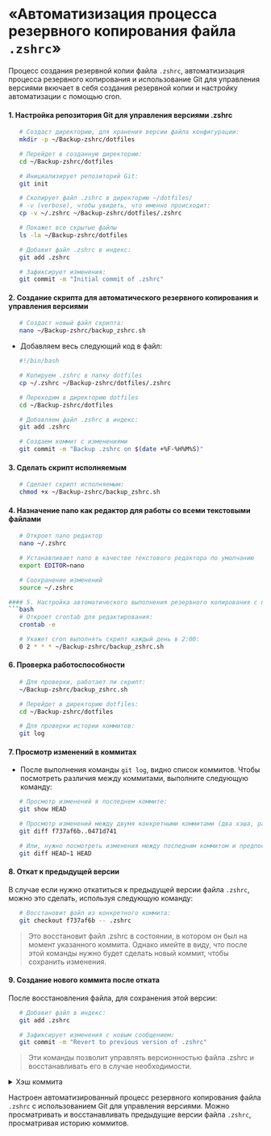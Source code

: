 # «Aвтоматизизация процесса резервного копирования файла `.zshrc`»

Процесс создания резервной копии файла `.zshrc`, автоматизизация процесса резервного копирования и использование Git для управления версиями вкючает в себя создания резервной копии и настройку автоматизации с помощью cron. 

#### 1. Настройка репозитория Git для управления версиями .zshrc
```bash
   # Создаст директорию, для хранения версии файла конфигурации:
   mkdir -p ~/Backup-zshrc/dotfiles

   # Перейдет в созданную директорию:
   cd ~/Backup-zshrc/dotfiles

   # Инициализирует репозиторий Git:
   git init

   # Скопирует файл .zshrc в директорию ~/dotfiles/
   # -v (verbose), чтобы увидеть, что именно происходит:
   cp -v ~/.zshrc ~/Backup-zshrc/dotfiles/.zshrc

   # Покажет все скрытые файлы
   ls -la ~/Backup-zshrc/dotfiles

   # Добавит файл .zshrc в индекс:
   git add .zshrc

   # Зафиксирует изменения:
   git commit -m "Initial commit of .zshrc"
```

#### 2. Создание скрипта для автоматического резервного копирования и управления версиями
```bash
   # Создаст новый файл скрипта:
   nano ~/Backup-zshrc/backup_zshrc.sh
```
- Добавляем весь следующий код в файл:
```bash
   #!/bin/bash

   # Копируем .zshrc в папку dotfiles
   cp ~/.zshrc ~/Backup-zshrc/dotfiles/.zshrc

   # Переходим в директорию dotfiles
   cd ~/Backup-zshrc/dotfiles

   # Добавляем файл .zshrc в индекс:
   git add .zshrc

   # Создаем коммит с изменениями
   git commit -m "Backup .zshrc on $(date +%F-%H%M%S)"
```
#### 3. Сделать скрипт исполняемым
```bash
   # Сделает скрипт исполняемым:
   chmod +x ~/Backup-zshrc/backup_zshrc.sh
```
#### 4. Назначение nano как редактор для работы со всеми текстовыми файлами
```bash
   # Откроет nano редактор
   nano ~/.zshrc

   # Устанавливает nano в качестве текстового редактора по умолчанию
   export EDITOR=nano

   # Соохранение изменений
   source ~/.zshrc 

#### 5. Настройка автоматического выполнения резервного копирования с помощью cron
```bash
   # Откроет crontab для редактирования:
   crontab -e

   # Укажет cron выполнять скрипт каждый день в 2:00:
   0 2 * * * ~/Backup-zshrc/backup_zshrc.sh
```
#### 6. Проверка работоспособности
```bash
   # Для проверки, работает ли скрипт:
   ~/Backup-zshrc/backup_zshrc.sh

   # Перейдет в директорию dotfiles:
   cd ~/Backup-zshrc/dotfiles

   # Для проверки истории коммитов:
   git log
```

#### 7. Просмотр изменений в коммитах
- После выполнения команды `git log`, видно список коммитов. Чтобы посмотреть различия между коммитами, выполните следующую команду:
```bash
   # Просмотр изменений в последнем коммите:
   git show HEAD

   # Просмотр изменений между двумя конкретными коммитами (два хэша, разделенные двумя точками ..):
   git diff f737af6b..0471d741

   # Или, нужно посмотреть изменения между последним коммитом и предпоследним:
   git diff HEAD~1 HEAD
```

#### 8. Откат к предыдущей версии
В случае если нужно откатиться к предыдущей версии файла `.zshrc`, можно это сделать, используя следующую команду:
```bash
   # Восстановит файл из конкретного коммита:
   git checkout f737af6b -- .zshrc
```
> Это восстановит файл .zshrc в состоянии, в котором он был на момент указанного коммита. Однако имейте в виду, что после этой команды нужно будет сделать новый коммит, чтобы сохранить изменения.

#### 9. Создание нового коммита после отката
После восстановления файла, для сохранения этой версии:
```bash
   # Добавит файл в индекс:
   git add .zshrc

   # Зафиксирует изменения с новым сообщением:
   git commit -m "Revert to previous version of .zshrc"
```
> Эти команды позволит управлять версионностью файла .zshrc и восстанавливать его в случае необходимости. 


<details>
  <summary>Хэш коммита</summary>

   Хэш коммита – это уникальный идентификатор, который Git присваивает каждому коммиту. Он генерируется на основе содержимого коммита, включая изменения, автора, дату и другие метаданные.

Хэш представляет собой длинную строку символов, состоящую из цифр и букв (в основном, это 40-значная строка в шестнадцатеричном формате).
Используя этот хэш, можно ссылаться на конкретные коммиты в различных командах Git, например, для просмотра, возврата или сравнения.

**Пример использования**
- Когда видите строчку, подобную этой:
```bash
   f737af6b82f191bbb91bb3022fac45d9bdad8480..0471d741f54c27f1fa25ac2de025552925c159f9
```
Это означает, что вы сравниваете изменения, сделанные от коммита с хэшем `f737af6...` до коммита с хэшем `0471d741....` Хэши позволяют точно указать, какие коммиты вы хотите анализировать.
</details>

Настроен автоматизированный процесс резервного копирования файла `.zshrc` с использованием Git для управления версиями. Можно просматривать и восстанавливать предыдущие версии файла `.zshrc`, просматривая историю коммитов.


